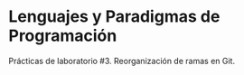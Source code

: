 # Lenguajes y Paradigmas de Programación

Prácticas de laboratorio #3. Reorganización de ramas en Git.
